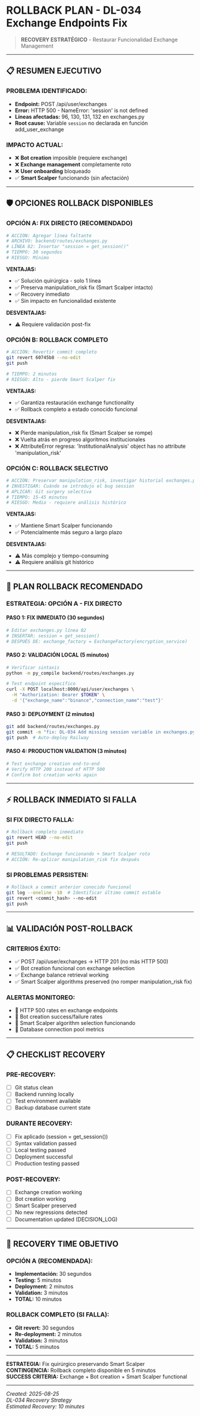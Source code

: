# ROLLBACK PLAN - DL-034 Exchange Endpoints Fix
> **RECOVERY ESTRATÉGICO** - Restaurar Funcionalidad Exchange Management

---

## 📋 **RESUMEN EJECUTIVO**

### **PROBLEMA IDENTIFICADO:**
- **Endpoint:** POST /api/user/exchanges
- **Error:** HTTP 500 - NameError: 'session' is not defined
- **Líneas afectadas:** 96, 130, 131, 132 en exchanges.py
- **Root cause:** Variable `session` no declarada en función add_user_exchange

### **IMPACTO ACTUAL:**
- ❌ **Bot creation** imposible (requiere exchange)
- ❌ **Exchange management** completamente roto
- ❌ **User onboarding** bloqueado
- ✅ **Smart Scalper** funcionando (sin afectación)

---

## 🛡️ **OPCIONES ROLLBACK DISPONIBLES**

### **OPCIÓN A: FIX DIRECTO (RECOMENDADO)**
```bash
# ACCIÓN: Agregar línea faltante
# ARCHIVO: backend/routes/exchanges.py
# LÍNEA 82: Insertar "session = get_session()"
# TIEMPO: 30 segundos
# RIESGO: Mínimo
```

**VENTAJAS:**
- ✅ Solución quirúrgica - solo 1 línea
- ✅ Preserva manipulation_risk fix (Smart Scalper intacto)
- ✅ Recovery inmediato
- ✅ Sin impacto en funcionalidad existente

**DESVENTAJAS:**
- ⚠️ Requiere validación post-fix

### **OPCIÓN B: ROLLBACK COMPLETO**
```bash
# ACCIÓN: Revertir commit completo
git revert 60745b8 --no-edit
git push

# TIEMPO: 2 minutos
# RIESGO: Alto - pierde Smart Scalper fix
```

**VENTAJAS:**
- ✅ Garantiza restauración exchange functionality
- ✅ Rollback completo a estado conocido funcional

**DESVENTAJAS:**  
- ❌ Pierde manipulation_risk fix (Smart Scalper se rompe)
- ❌ Vuelta atrás en progreso algoritmos institucionales
- ❌ AttributeError regresa: 'InstitutionalAnalysis' object has no attribute 'manipulation_risk'

### **OPCIÓN C: ROLLBACK SELECTIVO**
```bash
# ACCIÓN: Preservar manipulation_risk, investigar historial exchanges.py
# INVESTIGAR: Cuándo se introdujo el bug session
# APLICAR: Git surgery selectiva
# TIEMPO: 15-45 minutos  
# RIESGO: Medio - requiere análisis histórico
```

**VENTAJAS:**
- ✅ Mantiene Smart Scalper funcionando
- ✅ Potencialmente más seguro a largo plazo

**DESVENTAJAS:**
- ⚠️ Más complejo y tiempo-consuming
- ⚠️ Requiere análisis git histórico

---

## 🎯 **PLAN ROLLBACK RECOMENDADO**

### **ESTRATEGIA: OPCIÓN A - FIX DIRECTO**

#### **PASO 1: FIX INMEDIATO (30 segundos)**
```bash
# Editar exchanges.py línea 82
# INSERTAR: session = get_session()
# DESPUÉS DE: exchange_factory = ExchangeFactory(encryption_service)
```

#### **PASO 2: VALIDACIÓN LOCAL (5 minutos)**
```bash
# Verificar sintaxis
python -m py_compile backend/routes/exchanges.py

# Test endpoint específico
curl -X POST localhost:8000/api/user/exchanges \
  -H "Authorization: Bearer $TOKEN" \
  -d '{"exchange_name":"binance","connection_name":"test"}'
```

#### **PASO 3: DEPLOYMENT (2 minutos)**
```bash
git add backend/routes/exchanges.py
git commit -m "fix: DL-034 Add missing session variable in exchanges.py add_user_exchange"
git push  # Auto-deploy Railway
```

#### **PASO 4: PRODUCTION VALIDATION (3 minutos)**
```bash
# Test exchange creation end-to-end
# Verify HTTP 200 instead of HTTP 500
# Confirm bot creation works again
```

---

## ⚡ **ROLLBACK INMEDIATO SI FALLA**

### **SI FIX DIRECTO FALLA:**
```bash
# Rollback completo inmediato
git revert HEAD --no-edit
git push

# RESULTADO: Exchange funcionando + Smart Scalper roto
# ACCIÓN: Re-aplicar manipulation_risk fix después
```

### **SI PROBLEMAS PERSISTEN:**
```bash
# Rollback a commit anterior conocido funcional
git log --oneline -10  # Identificar último commit estable
git revert <commit_hash> --no-edit
git push
```

---

## 📊 **VALIDACIÓN POST-ROLLBACK**

### **CRITERIOS ÉXITO:**
- ✅ POST /api/user/exchanges → HTTP 201 (no más HTTP 500)
- ✅ Bot creation funcional con exchange selection
- ✅ Exchange balance retrieval working
- ✅ Smart Scalper algorithms preserved (no romper manipulation_risk fix)

### **ALERTAS MONITOREO:**
- 🔄 HTTP 500 rates en exchange endpoints
- 🔄 Bot creation success/failure rates  
- 🔄 Smart Scalper algorithm selection funcionando
- 🔄 Database connection pool metrics

---

## 📋 **CHECKLIST RECOVERY**

### **PRE-RECOVERY:**
- [ ] Git status clean
- [ ] Backend running locally
- [ ] Test environment available
- [ ] Backup database current state

### **DURANTE RECOVERY:**
- [ ] Fix aplicado (session = get_session())
- [ ] Syntax validation passed
- [ ] Local testing passed
- [ ] Deployment successful
- [ ] Production testing passed

### **POST-RECOVERY:**
- [ ] Exchange creation working
- [ ] Bot creation working  
- [ ] Smart Scalper preserved
- [ ] No new regressions detected
- [ ] Documentation updated (DECISION_LOG)

---

## 🎯 **RECOVERY TIME OBJETIVO**

### **OPCIÓN A (RECOMENDADA):**
- **Implementación:** 30 segundos
- **Testing:** 5 minutos  
- **Deployment:** 2 minutos
- **Validation:** 3 minutos
- **TOTAL:** 10 minutos

### **ROLLBACK COMPLETO (SI FALLA):**
- **Git revert:** 30 segundos
- **Re-deployment:** 2 minutos
- **Validation:** 3 minutos  
- **TOTAL:** 5 minutos

---

**ESTRATEGIA:** Fix quirúrgico preservando Smart Scalper  
**CONTINGENCIA:** Rollback completo disponible en 5 minutos  
**SUCCESS CRITERIA:** Exchange + Bot creation + Smart Scalper functional

---

*Created: 2025-08-25*  
*DL-034 Recovery Strategy*  
*Estimated Recovery: 10 minutes*